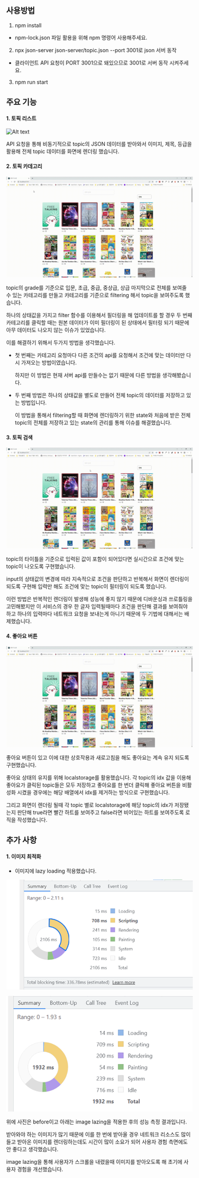 ## 사용방법

1. npm install

- npm-lock.json 파일 활용을 위해 npm 명령어 사용해주세요.

2. npx json-server json-server/topic.json --port 3001로 json 서버 동작

- 클라이언트 API 요청이 PORT 3001으로 돼있으므로 3001로 서버 동작 시켜주세요.

3. npm run start

## 주요 기능

#### 1. 토픽 리스트

![Alt text](./public/images/list.gif)

API 요청을 통해 비동기적으로 topic의 JSON 데이터를 받아와서 이미지, 제목, 등급을 활용해 전체 topic 데이터를 화면에 렌더링 했습니다.

#### 2. 토픽 카데고리

![Alt text](./public/images/category.gif)

topic의 grade를 기준으로 입문, 초급, 중급, 중상급, 상급 마지막으로 전체를 보여줄 수 있는 카테고리를 만들고 카테고리를 기준으로 filtering 해서 topic을 보여주도록 했습니다.

하나의 상태값을 가지고 filter 함수를 이용해서 필더링을 해 업데이트를 할 경우 두 번째 카테고리를 클릭할 때는 원본 데이터가 이미 필더링이 된 상태에서 필터링 되기 때문에 아무 데이터도 나오지 않는 이슈가 있었습니다.

이를 해결하기 위해서 두가지 방법을 생각했습니다.

- 첫 번째는 카테고리 요청마다 다른 조건의 api를 요청해서 조건에 맞는 데이터만 다시 가져오는 방법이였습니다.

  하지만 이 방법은 현재 서버 api를 만들수는 없기 때문에 다른 방법을 생각해봤습니다.

- 두 번째 방법은 하나의 상태값을 별도로 만들어 전체 topic의 데이터를 저장하고 있는 방법입니다.

  이 방법을 통해서 filtering할 때 화면에 렌더링하기 위한 state와 처음에 받은 전체 topic의 전체를 저장하고 있는 state의 관리를 통해 이슈를 해결했습니다.

#### 3. 토픽 검색

![Alt text](./public/images/search.gif)

topic의 타이틀을 기준으로 입력된 값이 포함이 되어있다면 실시간으로 조건에 맞는 topic이 나오도록 구현했습니다.

input의 상태값의 변경에 따라 지속적으로 조건을 판단하고 반복해서 화면이 렌더링이 되도록 구현해 입력만 해도 조건에 맞는 topic이 필터링이 되도록 했습니다.

이런 방법은 반복적인 렌더링이 발생해 성능에 좋지 않기 때문에 디바운싱과 쓰로틀링을 고민해봤지만 이 서비스의 경우 한 글자 입력될때마다 조건을 판단해 결과를 보여줘야 하고 하나의 입력마다 네트워크 요청을 보내는게 아니기 때문에 두 기법에 대해서는 배제했습니다.

#### 4. 좋아요 버튼

![Alt text](./public/images/thumbsup.gif)

좋아요 버튼이 있고 이에 대한 상호작용과 새로고침을 해도 좋아요는 계속 유지 되도록 구현했습니다.

좋아요 상태의 유지를 위해 localstorage를 활용했습니다.
각 topic의 idx 값을 이용해 좋아요가 클릭된 topic들은 모두 저장하고 좋아요를 한 번더 클릭해 좋아요 버튼을 비활성화 시켰을 경우에는 해당 배열에서 idx를 제거하는 방식으로 구현했습니다.

그리고 화면이 렌더링 될때 각 topic 별로 localstorage에 해당 topic의 idx가 저장됐는지 판단해 true라면 빨간 하트를 보여주고 false라면 비어있는 하트를 보여주도록 로직을 작성했습니다.

## 추가 사항

#### 1. 이미지 최적화

- 이미지에 lazy loading 적용했습니다.

![Alt text](./public/images/before.png)

![Alt text](./public/images/after.png)

위에 사진은 before이고 아래는 image lazing을 적용한 후의 성능 측정 결과입니다.

받아와야 하는 이미지가 많기 때문에 이를 한 번에 받아올 경우 네트워크 리소스도 많이들고 받아온 이미지를 렌더링하는데도 시간이 많이 소요가 되어 사용자 경험 측면에도 안 좋다고 생각했습니다.

image lazing을 통해 사용자가 스크롤을 내렸을때 이미지를 받아오도록 해 초기에 사용자 경험을 개선했습니다.
